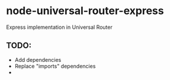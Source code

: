 # node-universal-router-express
Express implementation in Universal Router

## TODO:

- Add dependencies
- Replace "imports" dependencies
- 